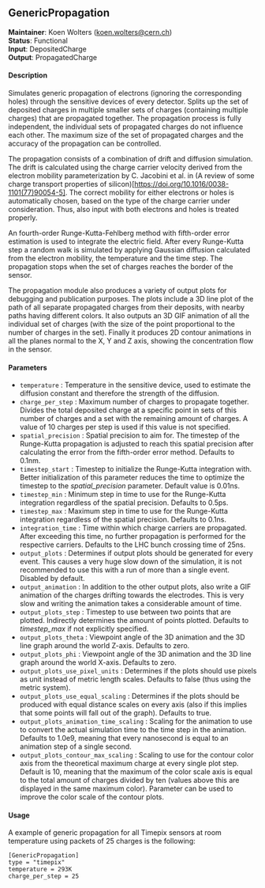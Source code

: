 ## GenericPropagation
**Maintainer**: Koen Wolters (<koen.wolters@cern.ch>)  
**Status**: Functional  
**Input**: DepositedCharge  
**Output**: PropagatedCharge  

#### Description
Simulates generic propagation of electrons (ignoring the corresponding holes) through the sensitive devices of every detector. Splits up the set of deposited charges in multiple smaller sets of charges (containing multiple charges) that are propagated together. The propagation process is fully independent, the individual sets of propagated charges do not influence each other. The maximum size of the set of propagated charges and the accuracy of the propagation can be controlled.

The propagation consists of a combination of drift and diffusion simulation. The drift is calculated using the charge carrier velocity derived from the electron mobility parameterization by C. Jacobini et al. in (A review of some charge transport properties of silicon)[https://doi.org/10.1016/0038-1101(77)90054-5]. The correct mobility for either electrons or holes is automatically chosen, based on the type of the charge carrier under consideration. Thus, also input with both electrons and holes is treated properly.

An fourth-order Runge-Kutta-Fehlberg method with fifth-order error estimation is used to integrate the electric field. After every Runge-Kutta step a random walk is simulated by applying Gaussian diffusion calculated from the electron mobility, the temperature and the time step. The propagation stops when the set of charges reaches the border of the sensor.


The propagation module also produces a variety of output plots for debugging and publication purposes. The plots include a 3D line plot of the path of all separate propagated charges from their deposits, with nearby paths having different colors. It also outputs an 3D GIF animation of all the individual set of charges (with the size of the point proportional to the number of charges in the set). Finally it produces 2D contour animations in all the planes normal to the X, Y and Z axis, showing the concentration flow in the sensor.

#### Parameters
* `temperature` : Temperature in the sensitive device, used to estimate the diffusion constant and therefore the strength of the diffusion.
* `charge_per_step` : Maximum number of charges to propagate together. Divides the total deposited charge at a specific point in sets of this number of charges and a set with the remaining amount of charges. A value of 10 charges per step is used if this value is not specified.
* `spatial_precision` : Spatial precision to aim for. The timestep of the Runge-Kutta propagation is adjusted to reach this spatial precision after calculating the error from the fifth-order error method. Defaults to 0.1nm.
* `timestep_start` : Timestep to initialize the Runge-Kutta integration with. Better initialization of this parameter reduces the time to optimize the timestep to the *spatial_precision* parameter. Default value is 0.01ns.
* `timestep_min` : Minimum step in time to use for the Runge-Kutta integration regardless of the spatial precision. Defaults to 0.5ps.
* `timestep_max` : Maximum step in time to use for the Runge-Kutta integration regardless of the spatial precision. Defaults to 0.1ns.
* `integration_time` : Time within which charge carriers are propagated. After exceeding this time, no further propagation is performed for the respective carriers. Defaults to the LHC bunch crossing time of 25ns.
* `output_plots` : Determines if output plots should be generated for every event. This causes a very huge slow down of the simulation, it is not recommended to use this with a run of more than a single event. Disabled by default.
* `output_animation` : In addition to the other output plots, also write a GIF animation of the charges drifting towards the electrodes. This is very slow and writing the animation takes a considerable amount of time.
* `output_plots_step` : Timestep to use between two points that are plotted. Indirectly determines the amount of points plotted. Defaults to *timestep_max* if not explicitly specified.
* `output_plots_theta` : Viewpoint angle of the 3D animation and the 3D line graph around the world Z-axis. Defaults to zero.
* `output_plots_phi` : Viewpoint angle of the 3D animation and the 3D line graph around the world X-axis. Defaults to zero.
* `output_plots_use_pixel_units` : Determines if the plots should use pixels as unit instead of metric length scales. Defaults to false (thus using the metric system).
* `output_plots_use_equal_scaling` : Determines if the plots should be produced with equal distance scales on every axis (also if this implies that some points will fall out of the graph). Defaults to true.
* `output_plots_animation_time_scaling` : Scaling for the animation to use to convert the actual simulation time to the time step in the animation. Defaults to 1.0e9, meaning that every nanosecond is equal to an animation step of a single second.
* `output_plots_contour_max_scaling` : Scaling to use for the contour color axis from the theoretical maximum charge at every single plot step. Default is 10, meaning that the maximum of the color scale axis is equal to the total amount of charges divided by ten (values above this are displayed in the same maximum color). Parameter can be used to improve the color scale of the contour plots.

#### Usage
A example of generic propagation for all Timepix sensors at room temperature using packets of 25 charges is the following:

```
[GenericPropagation]
type = "timepix"
temperature = 293K
charge_per_step = 25
```
